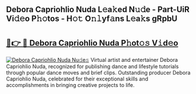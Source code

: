 ## Debora Capriohlio Nuda L𝚎a𝚔ed N𝚞𝚍e - Part-UiR Vi𝚍𝚎o P𝚑𝚘tos - H𝚘𝚝 O𝚗𝚕yf𝚊ns L𝚎a𝚔s gRpbU

# <h2><a href="http://kf3e2v.oniu.top/?m=Debora+Capriohlio+Nuda">🔗👉 🔴 Debora Capriohlio Nuda P𝚑ot𝚘𝚜 V𝚒d𝚎o</a></h2>

[![Debora Capriohlio Nuda Nu𝚍e𝚜](https://i.imgur.com/0qMVB7G.gif)](http://kf3e2v.oniu.top/?m=Debora+Capriohlio+Nuda)
Virtual artist and entertainer Debora Capriohlio Nuda, recognized for publishing dance and lifestyle tutorials through popular dance moves and brief clips. Outstanding producer Debora Capriohlio Nuda, celebrated for their exceptional skills and accomplishments in bringing creative projects to life.  
